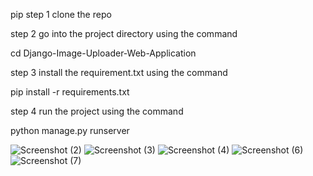 pip step 1 
clone the repo 


step 2 
go into the project directory  using the command 


cd Django-Image-Uploader-Web-Application

step 3 
install the requirement.txt using the command 


pip install -r requirements.txt

step 4 
run the project using the command 


python manage.py runserver 


![Screenshot (2)](https://github.com/user-attachments/assets/ec740b28-f8fb-4fae-a34a-6d9e6c00de45)
![Screenshot (3)](https://github.com/user-attachments/assets/5913e682-b3d0-4140-acce-1b236240900e)
![Screenshot (4)](https://github.com/user-attachments/assets/2515e923-5584-431d-8a23-7c01662fb9d7)
![Screenshot (6)](https://github.com/user-attachments/assets/054edddc-42c1-4ad9-806a-efdc7bf10b5c)
![Screenshot (7)](https://github.com/user-attachments/assets/b22505a8-07aa-4451-b102-e760c79b3330)

